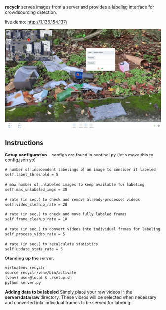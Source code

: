 **recyclr** serves images from a server and provides a labeling interface for crowdsourcing detection.

live demo: http://3.136.154.137/  

![demo](static/demo.png)

## Instructions
**Setup configuration** - configs are found in sentinel.py (let's move this to config.json yo)

    # number of independent labelings of an image to consider it labeled
    self.label_threshold = 5

	# max number of unlabeled images to keep available for labeling
    self.max_unlabeled_imgs = 30

	# rate (in sec.) to check and remove already-processed videos
    self.video_cleanup_rate = 20

	# rate (in sec.) to check and move fully labeled frames
    self.frame_cleanup_rate = 10

	# rate (in sec.) to convert videos into individual frames for labeling
    self.process_video_rate = 5

	# rate (in sec.) to recalculate statistics
    self.update_stats_rate = 5

**Standing up the server:**

    virtualenv recyclr
    source recyclr/venv/bin/activate
    (venv) user@local $ ./setup.sh
    python server.py

**Adding data to be labeled**
Simply place your raw videos in the **server/data/raw** directory. These videos will be selected when necessary and converted into individual frames to be served for labeling.
